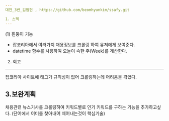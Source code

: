 ```yaml
---
대전_3반_김범현 , https://github.com/beomhyunkim/ssafy.git

1. 스펙
---
```

(1) 흰둥이 기능
  - 잡코리아에서 여러가지 채용정보를 크롤링 하여 유저에게 보여준다.
  - datetime 함수를 사용하여 오늘이 속한 주(Week)를 계산한다.
  
2. 회고
---
잡코리아 사이트에 태그가 규칙성이 없어 크롤링하는데 어려움을 겪었다.

3.보완계획
---
채용관련 뉴스기사를 크롤링하여 키워드별로 인기 키워드를 구하는 기능을 추가하고싶다.
(단어에서 어미를 찾아내어 떼어내는것이 핵심기술)
